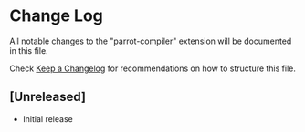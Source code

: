 # Change Log

All notable changes to the "parrot-compiler" extension will be documented in this file.

Check [Keep a Changelog](http://keepachangelog.com/) for recommendations on how to structure this file.

## [Unreleased]

- Initial release